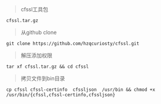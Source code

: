 > cfssl工具包

    cfssl.tar.gz
> 从github clone

    git clone https://github.com/hzqcuriosty/cfssl.git
    
> 解压添加权限

    tar xf cfssl.tar.gz && cd cfssl
    
> 拷贝文件到bin目录

    cp cfssl cfssl-certinfo  cfssljson  /usr/bin && chmod +x /usr/bin/{cfssl,cfssl-certinfo,cfssljson}
